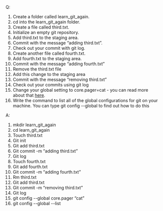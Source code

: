 Q:
1.  Create a folder called learn_git_again.
2.  cd into the learn_git_again folder.
3.  Create a file called third.txt.
4.  Initialize an empty git repository.
5.  Add third.txt to the staging area.
6.  Commit with the message “adding third.txt”.
7.  Check out your commit with git log.
8.  Create another file called fourth.txt.
9.  Add fourth.txt to the staging area.
10. Commit with the message “adding fourth.txt”
11. Remove the third.txt file
12. Add this change to the staging area
13. Commit with the message “removing third.txt”
14. Check out your commits using git log
15. Change your global setting to core.pager=cat - you can read more about that [here](https://git-scm.com/book/en/v2/Customizing-Git-Git-Configuration).
16. Write the command to list all of the global configurations for git on your machine. You can type git config --global to find out how to do this

A:
1.  mkdir learn_git_again
2.  cd learn_git_again
3.  Touch third.txt
4.  Git init
5.  Git add third.txt
6.  Git commit -m “adding third.txt”
7.  Git log
8.  Touch fourth.txt
9.  Git add fourth.txt
10. Git commit -m “adding fourth.txt”
11. Rm third.txt
12. Git add third.txt
13. Git commit -m “removing third.txt”
14. Git log
15. git config --global core.pager “cat”
16. git config --global --list
